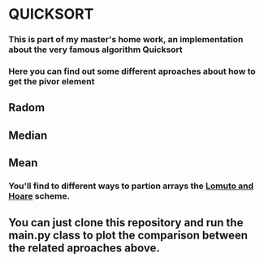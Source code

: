 # QUICKSORT

### This is part of my master's home work, an implementation about the very famous algorithm Quicksort
### Here you can find out some different aproaches about how to get the pivor element
## Radom
## Median
## Mean
### You'll find to different ways to partion arrays the [Lomuto and Hoare](https://en.wikipedia.org/wiki/Quicksort) scheme.
## You can just clone this repository and run the main.py class to plot the comparison between the related aproaches above.
